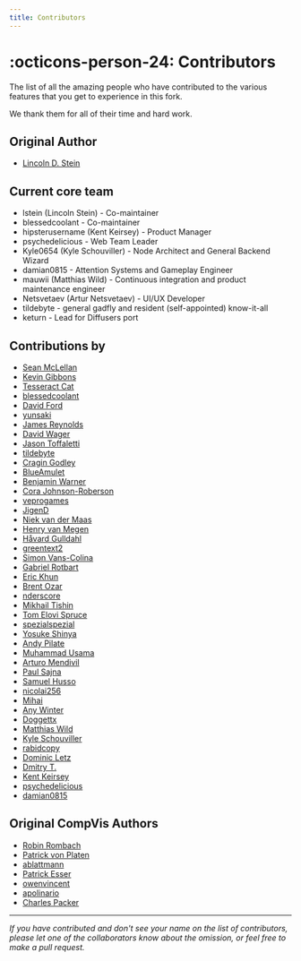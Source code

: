 ```yaml
---
title: Contributors
---
```


# :octicons-person-24: Contributors

The list of all the amazing people who have contributed to the various features that you get to
experience in this fork.

We thank them for all of their time and hard work.

## **Original Author**

- [Lincoln D. Stein](mailto:lincoln.stein@gmail.com)

## **Current core team**

* lstein (Lincoln Stein) - Co-maintainer
* blessedcoolant - Co-maintainer
* hipsterusername (Kent Keirsey) - Product Manager
* psychedelicious - Web Team Leader
* Kyle0654 (Kyle Schouviller) - Node Architect and General Backend Wizard
* damian0815 - Attention Systems and Gameplay Engineer
* mauwii (Matthias Wild) - Continuous integration and product maintenance engineer
* Netsvetaev (Artur Netsvetaev) - UI/UX Developer
* tildebyte - general gadfly and resident (self-appointed) know-it-all
* keturn - Lead for Diffusers port

## **Contributions by**

- [Sean McLellan](https://github.com/Oceanswave)
- [Kevin Gibbons](https://github.com/bakkot)
- [Tesseract Cat](https://github.com/TesseractCat)
- [blessedcoolant](https://github.com/blessedcoolant)
- [David Ford](https://github.com/david-ford)
- [yunsaki](https://github.com/yunsaki)
- [James Reynolds](https://github.com/magnusviri)
- [David Wager](https://github.com/maddavid123)
- [Jason Toffaletti](https://github.com/toffaletti)
- [tildebyte](https://github.com/tildebyte)
- [Cragin Godley](https://github.com/cgodley)
- [BlueAmulet](https://github.com/BlueAmulet)
- [Benjamin Warner](https://github.com/warner-benjamin)
- [Cora Johnson-Roberson](https://github.com/corajr)
- [veprogames](https://github.com/veprogames)
- [JigenD](https://github.com/JigenD)
- [Niek van der Maas](https://github.com/Niek)
- [Henry van Megen](https://github.com/hvanmegen)
- [Håvard Gulldahl](https://github.com/havardgulldahl)
- [greentext2](https://github.com/greentext2)
- [Simon Vans-Colina](https://github.com/simonvc)
- [Gabriel Rotbart](https://github.com/gabrielrotbart)
- [Eric Khun](https://github.com/erickhun)
- [Brent Ozar](https://github.com/BrentOzar)
- [nderscore](https://github.com/nderscore)
- [Mikhail Tishin](https://github.com/tishin)
- [Tom Elovi Spruce](https://github.com/ilovecomputers)
- [spezialspezial](https://github.com/spezialspezial)
- [Yosuke Shinya](https://github.com/shinya7y)
- [Andy Pilate](https://github.com/Cubox)
- [Muhammad Usama](https://github.com/SMUsamaShah)
- [Arturo Mendivil](https://github.com/artmen1516)
- [Paul Sajna](https://github.com/sajattack)
- [Samuel Husso](https://github.com/shusso)
- [nicolai256](https://github.com/nicolai256)
- [Mihai](https://github.com/mh-dm)
- [Any Winter](https://github.com/any-winter-4079)
- [Doggettx](https://github.com/doggettx)
- [Matthias Wild](https://github.com/mauwii)
- [Kyle Schouviller](https://github.com/kyle0654)
- [rabidcopy](https://github.com/rabidcopy)
- [Dominic Letz](https://github.com/dominicletz)
- [Dmitry T.](https://github.com/ArDiouscuros)
- [Kent Keirsey](https://github.com/hipsterusername)
- [psychedelicious](https://github.com/psychedelicious)
- [damian0815](https://github.com/damian0815)

## **Original CompVis Authors**

- [Robin Rombach](https://github.com/rromb)
- [Patrick von Platen](https://github.com/patrickvonplaten)
- [ablattmann](https://github.com/ablattmann)
- [Patrick Esser](https://github.com/pesser)
- [owenvincent](https://github.com/owenvincent)
- [apolinario](https://github.com/apolinario)
- [Charles Packer](https://github.com/cpacker)

---

_If you have contributed and don't see your name on the list of contributors, please let one of the
collaborators know about the omission, or feel free to make a pull request._
